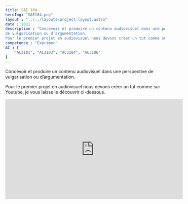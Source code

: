 ```yaml
---
title: SAE 104
heroImg: "SAE104.png"
layout : "../../layouts/project.layout.astro"
date : 2021
description : "Concevoir et produire un contenu audiovisuel dans une perspective
de vulgarisation ou d’argumentation.
Pour le premier projet en audiovisuel nous devons créer un tut comme sur Youtube, je vous laisse le découvrir notre vidéo."
competence : "Exprimer"
AC : [
    "AC3101", "AC3103", "AC3104", "AC3106"
]
---
```


Concevoir et produire un contenu audiovisuel dans une perspective
de vulgarisation ou d’argumentation.

Pour le premier projet en audiovisuel nous devons créer un tut comme sur Youtube, je vous laisse le découvrir ci-dessous.


<iframe width="560" height="315" src="https://www.youtube.com/embed/FOSuh_um-Bc" title="YouTube video player" frameborder="0" allow="accelerometer; autoplay; clipboard-write; encrypted-media; gyroscope; picture-in-picture; web-share" allowfullscreen></iframe>

